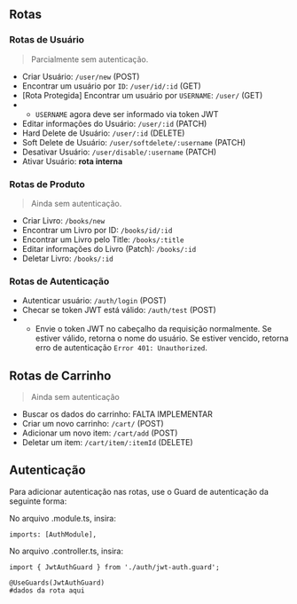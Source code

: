 ## Rotas

### Rotas de Usuário

> Parcialmente sem autenticação.

- Criar Usuário: `/user/new` (POST)
- Encontrar um usuário por `ID`: `/user/id/:id` (GET)
- [Rota Protegida] Encontrar um usuário por `USERNAME`: `/user/` (GET)
- - `USERNAME` agora deve ser informado via token JWT
- Editar informações do Usuário: `/user/:id` (PATCH)
- Hard Delete de Usuário: `/user/:id` (DELETE)
- Soft Delete de Usuário: `/user/softdelete/:username` (PATCH)
- Desativar Usuário: `/user/disable/:username` (PATCH)
- Ativar Usuário: **rota interna**

### Rotas de Produto

> Ainda sem autenticação.

- Criar Livro: `/books/new`
- Encontrar um Livro por ID: `/books/id/:id`
- Encontrar um Livro pelo Title: `/books/:title`
- Editar informações do Livro (Patch): `/books/:id`
- Deletar Livro: `/books/:id`

### Rotas de Autenticação

- Autenticar usuário: `/auth/login` (POST)
- Checar se token JWT está válido: `/auth/test` (POST)
- - Envie o token JWT no cabeçalho da requisição normalmente.
    Se estiver válido, retorna o nome do usuário.
    Se estiver vencido, retorna erro de autenticação `Error 401: Unauthorized`.

## Rotas de Carrinho

> Ainda sem autenticação

- Buscar os dados do carrinho: FALTA IMPLEMENTAR
- Criar um novo carrinho: `/cart/` (POST)
- Adicionar um novo item: `/cart/add` (POST)
- Deletar um item: `/cart/item/:itemId` (DELETE)

## Autenticação

Para adicionar autenticação nas rotas, use o Guard de autenticação da seguinte forma:

No arquivo .module.ts, insira:

```
imports: [AuthModule],
```

No arquivo .controller.ts, insira:

```
import { JwtAuthGuard } from './auth/jwt-auth.guard';

@UseGuards(JwtAuthGuard)
#dados da rota aqui
```
